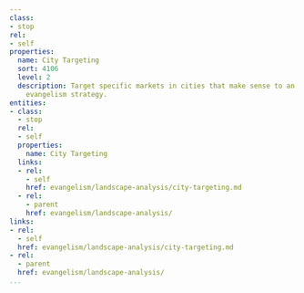 ```yaml
---
class:
- stop
rel:
- self
properties:
  name: City Targeting
  sort: 4106
  level: 2
  description: Target specific markets in cities that make sense to an overall API
    evangelism strategy.
entities:
- class:
  - stop
  rel:
  - self
  properties:
    name: City Targeting
  links:
  - rel:
    - self
    href: evangelism/landscape-analysis/city-targeting.md
  - rel:
    - parent
    href: evangelism/landscape-analysis/
links:
- rel:
  - self
  href: evangelism/landscape-analysis/city-targeting.md
- rel:
  - parent
  href: evangelism/landscape-analysis/
...
```

